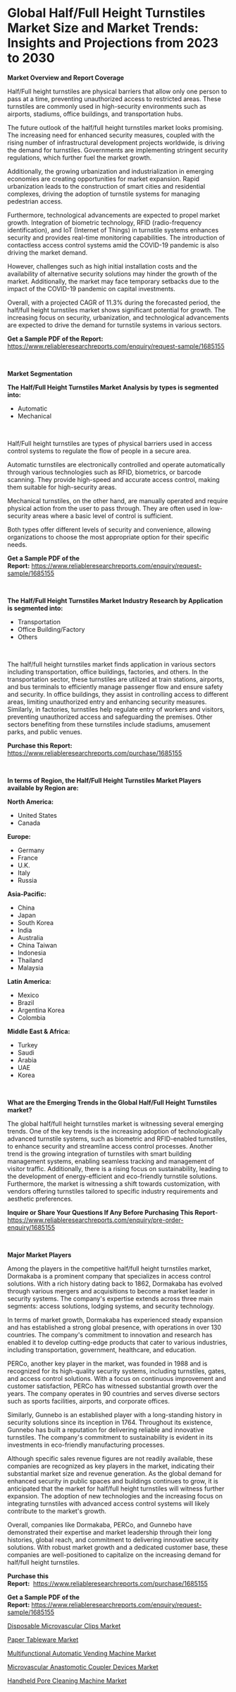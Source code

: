 <p><h1>Global Half/Full Height Turnstiles Market Size and Market Trends: Insights and Projections from 2023 to 2030</h1></p><p><strong>Market Overview and Report Coverage</strong></p>
<p><p>Half/Full height turnstiles are physical barriers that allow only one person to pass at a time, preventing unauthorized access to restricted areas. These turnstiles are commonly used in high-security environments such as airports, stadiums, office buildings, and transportation hubs.</p><p>The future outlook of the half/full height turnstiles market looks promising. The increasing need for enhanced security measures, coupled with the rising number of infrastructural development projects worldwide, is driving the demand for turnstiles. Governments are implementing stringent security regulations, which further fuel the market growth.</p><p>Additionally, the growing urbanization and industrialization in emerging economies are creating opportunities for market expansion. Rapid urbanization leads to the construction of smart cities and residential complexes, driving the adoption of turnstile systems for managing pedestrian access.</p><p>Furthermore, technological advancements are expected to propel market growth. Integration of biometric technology, RFID (radio-frequency identification), and IoT (Internet of Things) in turnstile systems enhances security and provides real-time monitoring capabilities. The introduction of contactless access control systems amid the COVID-19 pandemic is also driving the market demand.</p><p>However, challenges such as high initial installation costs and the availability of alternative security solutions may hinder the growth of the market. Additionally, the market may face temporary setbacks due to the impact of the COVID-19 pandemic on capital investments.</p><p>Overall, with a projected CAGR of 11.3% during the forecasted period, the half/full height turnstiles market shows significant potential for growth. The increasing focus on security, urbanization, and technological advancements are expected to drive the demand for turnstile systems in various sectors.</p></p>
<p><strong>Get a Sample PDF of the Report:</strong> <a href="https://www.reliableresearchreports.com/enquiry/request-sample/1685155">https://www.reliableresearchreports.com/enquiry/request-sample/1685155</a></p>
<p>&nbsp;</p>
<p><strong>Market Segmentation</strong></p>
<p><strong>The Half/Full Height Turnstiles Market Analysis by types is segmented into:</strong></p>
<p><ul><li>Automatic</li><li>Mechanical</li></ul></p>
<p>&nbsp;</p>
<p><p>Half/Full height turnstiles are types of physical barriers used in access control systems to regulate the flow of people in a secure area. </p><p>Automatic turnstiles are electronically controlled and operate automatically through various technologies such as RFID, biometrics, or barcode scanning. They provide high-speed and accurate access control, making them suitable for high-security areas.</p><p>Mechanical turnstiles, on the other hand, are manually operated and require physical action from the user to pass through. They are often used in low-security areas where a basic level of control is sufficient.</p><p>Both types offer different levels of security and convenience, allowing organizations to choose the most appropriate option for their specific needs.</p></p>
<p><strong>Get a Sample PDF of the Report:</strong>&nbsp;<a href="https://www.reliableresearchreports.com/enquiry/request-sample/1685155">https://www.reliableresearchreports.com/enquiry/request-sample/1685155</a></p>
<p>&nbsp;</p>
<p><strong>The Half/Full Height Turnstiles Market Industry Research by Application is segmented into:</strong></p>
<p><ul><li>Transportation</li><li>Office Building/Factory</li><li>Others</li></ul></p>
<p>&nbsp;</p>
<p><p>The half/full height turnstiles market finds application in various sectors including transportation, office buildings, factories, and others. In the transportation sector, these turnstiles are utilized at train stations, airports, and bus terminals to efficiently manage passenger flow and ensure safety and security. In office buildings, they assist in controlling access to different areas, limiting unauthorized entry and enhancing security measures. Similarly, in factories, turnstiles help regulate entry of workers and visitors, preventing unauthorized access and safeguarding the premises. Other sectors benefiting from these turnstiles include stadiums, amusement parks, and public venues.</p></p>
<p><strong>Purchase this Report:</strong>&nbsp; <a href="https://www.reliableresearchreports.com/purchase/1685155">https://www.reliableresearchreports.com/purchase/1685155</a></p>
<p>&nbsp;</p>
<p><strong>In terms of Region, the Half/Full Height Turnstiles Market Players available by Region are:</strong></p>
<p>
    <p> <strong> North America: </strong>
        <ul>
            <li>United States</li>
            <li>Canada</li>
        </ul>
        </p> 
    <p> <strong> Europe: </strong>
        <ul>
            <li>Germany</li>
            <li>France</li>
            <li>U.K.</li>
            <li>Italy</li>
            <li>Russia</li>
        </ul>
        </p> 
    <p> <strong> Asia-Pacific: </strong>
        <ul>
            <li>China</li>
            <li>Japan</li>
            <li>South Korea</li>
            <li>India</li>
            <li>Australia</li>
            <li>China Taiwan</li>
            <li>Indonesia</li>
            <li>Thailand</li>
            <li>Malaysia</li>
        </ul>
        </p> 
    <p> <strong> Latin America: </strong>
        <ul>
            <li>Mexico</li>
            <li>Brazil</li>
            <li>Argentina Korea</li>
            <li>Colombia</li>
        </ul>
        </p> 
    <p> <strong> Middle East & Africa: </strong>
        <ul>
            <li>Turkey</li>
            <li>Saudi</li>
            <li>Arabia</li>
            <li>UAE</li>
            <li>Korea</li>
        </ul>
    </p>
    </p>
<p>&nbsp;</p>
<p><strong>What are the Emerging Trends in the Global Half/Full Height Turnstiles market?</strong></p>
<p><p>The global half/full height turnstiles market is witnessing several emerging trends. One of the key trends is the increasing adoption of technologically advanced turnstile systems, such as biometric and RFID-enabled turnstiles, to enhance security and streamline access control processes. Another trend is the growing integration of turnstiles with smart building management systems, enabling seamless tracking and management of visitor traffic. Additionally, there is a rising focus on sustainability, leading to the development of energy-efficient and eco-friendly turnstile solutions. Furthermore, the market is witnessing a shift towards customization, with vendors offering turnstiles tailored to specific industry requirements and aesthetic preferences.</p></p>
<p><strong>Inquire or Share Your Questions If Any Before Purchasing This Report</strong>- <a href="https://www.reliableresearchreports.com/enquiry/pre-order-enquiry/1685155">https://www.reliableresearchreports.com/enquiry/pre-order-enquiry/1685155</a></p>
<p>&nbsp;</p>
<p><strong>Major Market Players</strong></p>
<p><p>Among the players in the competitive half/full height turnstiles market, Dormakaba is a prominent company that specializes in access control solutions. With a rich history dating back to 1862, Dormakaba has evolved through various mergers and acquisitions to become a market leader in security systems. The company's expertise extends across three main segments: access solutions, lodging systems, and security technology.</p><p>In terms of market growth, Dormakaba has experienced steady expansion and has established a strong global presence, with operations in over 130 countries. The company's commitment to innovation and research has enabled it to develop cutting-edge products that cater to various industries, including transportation, government, healthcare, and education.</p><p>PERCo, another key player in the market, was founded in 1988 and is recognized for its high-quality security systems, including turnstiles, gates, and access control solutions. With a focus on continuous improvement and customer satisfaction, PERCo has witnessed substantial growth over the years. The company operates in 90 countries and serves diverse sectors such as sports facilities, airports, and corporate offices.</p><p>Similarly, Gunnebo is an established player with a long-standing history in security solutions since its inception in 1764. Throughout its existence, Gunnebo has built a reputation for delivering reliable and innovative turnstiles. The company's commitment to sustainability is evident in its investments in eco-friendly manufacturing processes.</p><p>Although specific sales revenue figures are not readily available, these companies are recognized as key players in the market, indicating their substantial market size and revenue generation. As the global demand for enhanced security in public spaces and buildings continues to grow, it is anticipated that the market for half/full height turnstiles will witness further expansion. The adoption of new technologies and the increasing focus on integrating turnstiles with advanced access control systems will likely contribute to the market's growth.</p><p>Overall, companies like Dormakaba, PERCo, and Gunnebo have demonstrated their expertise and market leadership through their long histories, global reach, and commitment to delivering innovative security solutions. With robust market growth and a dedicated customer base, these companies are well-positioned to capitalize on the increasing demand for half/full height turnstiles.</p></p>
<p><strong>Purchase this Report:</strong>&nbsp;&nbsp;<a href="https://www.reliableresearchreports.com/purchase/1685155">https://www.reliableresearchreports.com/purchase/1685155</a></p>
<p></p>
<p><strong>Get a Sample PDF of the Report:</strong>&nbsp;<a href="https://www.reliableresearchreports.com/enquiry/request-sample/1685155">https://www.reliableresearchreports.com/enquiry/request-sample/1685155</a></p>
<p><p><a href="https://medium.com/@germanbraun1929/disposable-microvascular-clips-market-insight-market-trends-growth-forecasted-from-2023-to-2030-732e2df53781">Disposable Microvascular Clips Market</a></p><p><a href="https://github.com/santosh758595/Market-Research-Report-List-1/blob/main/paper-tableware-market.md">Paper Tableware Market</a></p><p><a href="https://www.linkedin.com/pulse/multifunctional-automatic-vending-machine-market-insights-players/">Multifunctional Automatic Vending Machine Market</a></p><p><a href="https://medium.com/@jailynpurdy1934/microvascular-anastomotic-coupler-devices-market-size-reveals-the-best-marketing-channels-in-global-fdf4a327a80a">Microvascular Anastomotic Coupler Devices Market</a></p><p><a href="https://www.linkedin.com/pulse/handheld-pore-cleaning-machine-market-research-report-unlocks/">Handheld Pore Cleaning Machine Market</a></p></p>